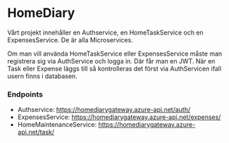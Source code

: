 # HomeDiary

Vårt projekt innehåller en Authservice, en HomeTaskService och en ExpensesService.
De är alla Microservices.

Om man vill använda HomeTaskService eller ExpensesService måste man registrera sig via AuthService och logga in. Där får man en JWT.
När en Task eller Expense läggs till så kontrolleras det först via AuthServicen ifall usern finns i databasen.

### Endpoints

* Authservice: https://homediarygateway.azure-api.net/auth/  
* ExpensesService: https://homediarygateway.azure-api.net/expenses/
* HomeMaintenanceService: https://homediarygateway.azure-api.net/task/
